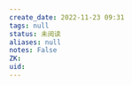 ```yaml
---
create_date: 2022-11-23 09:31
tags: null
status: 未阅读 
aliases: null
notes: False
ZK: 
uid: 
---
```



